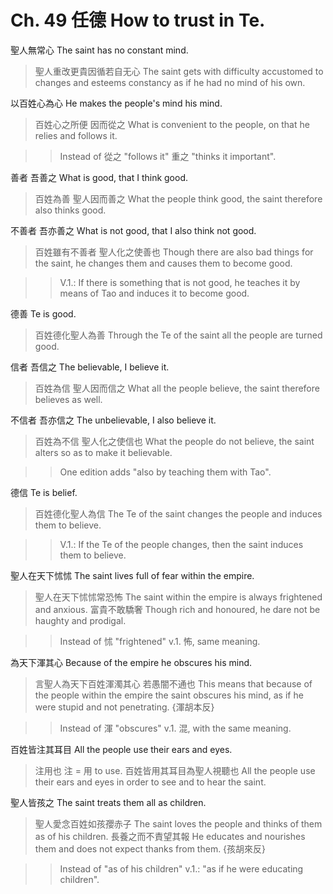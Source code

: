 # Ch. 49 任德 How to trust in Te.

聖人無常心
The saint has no constant mind.

> 聖人重改更貴因循若自无心
The saint gets with difficulty accustomed to changes and esteems constancy as if he had no mind of his own.

以百姓心為心
He makes the people's mind his mind.

> 百姓心之所便
因而從之
What is convenient to the people,
on that he relies and follows it.

>> Instead of 從之 "follows it" 重之 "thinks it important".

善者
吾善之
What is good,
that I think good.

> 百姓為善
聖人因而善之
What the people think good,
the saint therefore also thinks good.

不善者
吾亦善之
What is not good,
that I also think not good.

> 百姓雖有不善者
聖人化之使善也
Though there are also bad things for the saint,
he changes them and causes them to become good.

>> V.1.: If there is something that is not good,
he teaches it by means of Tao and induces it to become good.

德善
Te is good.

> 百姓德化聖人為善
Through the Te of the saint all the people are turned good.

信者
吾信之
The believable,
I believe it.

> 百姓為信
聖人因而信之
What all the people believe,
the saint therefore believes as well.

不信者
吾亦信之
The unbelievable,
I also believe it.

> 百姓為不信
聖人化之使信也
What the people do not believe,
the saint alters so as to make it believable.

>> One edition adds "also by teaching them with Tao".

德信
Te is belief.

> 百姓德化聖人為信
The Te of the saint changes the people and induces them to believe.

>> V.1.: If the Te of the people changes,
then the saint induces them to believe.

聖人在天下怵怵
The saint lives full of fear within the empire.

> 聖人在天下怵怵常恐怖
The saint within the empire is always frightened and anxious.
富貴不敢驕奢
Though rich and honoured, he dare not be haughty and prodigal.

>> Instead of 怵 "frightened" v.1. 怖, same meaning.

為天下渾其心
Because of the empire he obscures his mind.

> 言聖人為天下百姓渾濁其心
若愚闇不通也
This means that because of the people within the empire the saint obscures his mind,
as if he were stupid and not penetrating.
{渾胡本反}

>> Instead of 渾 "obscures" v.1. 混, with the same meaning.

百姓皆注其耳目
All the people use their ears and eyes.

> 注用也
注 = 用 to use.
百姓皆用其耳目為聖人視聽也
All the people use their ears and eyes in order to see and to hear the saint.

聖人皆孩之
The saint treats them all as children.

> 聖人愛念百姓如孩孾赤子
The saint loves the people and thinks of them as of his children.
長養之而不責望其報
He educates and nourishes them and does not expect thanks from them.
{孩胡來反}

>> Instead of "as of his children" v.1.: "as if he were educating children".
